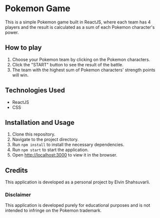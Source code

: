 Pokemon Game
============

This is a simple Pokemon game built in ReactJS, where each team has 4 players and the result is calculated as a sum of each Pokemon character's power.

How to play
-----------

1.  Choose your Pokemon team by clicking on the Pokemon characters.
2.  Click the "START" button to see the result of the battle.
3.  The team with the highest sum of Pokemon characters' strength points will win.

Technologies Used
-----------------

-   ReactJS
-   CSS

Installation and Usage
----------------------

1.  Clone this repository.
2.  Navigate to the project directory.
3.  Run `npm install` to install the necessary dependencies.
4.  Run `npm start` to start the application.
5.  Open [http://localhost:3000](http://localhost:3000/) to view it in the browser.

Credits
-------

This application is developed as a personal project by Elvin Shahsuvarli.

### Disclaimer

This application is developed purely for educational purposes and is not intended to infringe on the Pokemon trademark.
